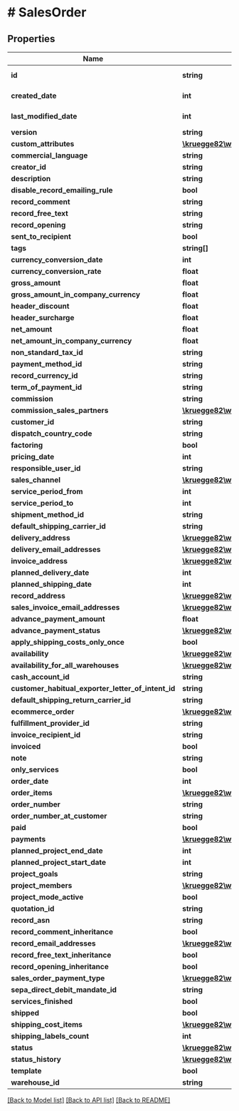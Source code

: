# # SalesOrder

## Properties

Name | Type | Description | Notes
------------ | ------------- | ------------- | -------------
**id** | **string** |  | [optional] [readonly]
**created_date** | **int** |  | [optional] [readonly]
**last_modified_date** | **int** |  | [optional] [readonly]
**version** | **string** |  | [optional]
**custom_attributes** | [**\kruegge82\weclapp\Model\CustomAttribute[]**](CustomAttribute.md) |  | [optional]
**commercial_language** | **string** |  | [optional]
**creator_id** | **string** |  | [optional]
**description** | **string** |  | [optional]
**disable_record_emailing_rule** | **bool** |  | [optional]
**record_comment** | **string** |  | [optional]
**record_free_text** | **string** |  | [optional]
**record_opening** | **string** |  | [optional]
**sent_to_recipient** | **bool** |  | [optional]
**tags** | **string[]** |  | [optional]
**currency_conversion_date** | **int** |  | [optional]
**currency_conversion_rate** | **float** |  | [optional]
**gross_amount** | **float** |  | [optional]
**gross_amount_in_company_currency** | **float** |  | [optional]
**header_discount** | **float** |  | [optional]
**header_surcharge** | **float** |  | [optional]
**net_amount** | **float** |  | [optional]
**net_amount_in_company_currency** | **float** |  | [optional]
**non_standard_tax_id** | **string** |  | [optional]
**payment_method_id** | **string** |  | [optional]
**record_currency_id** | **string** |  | [optional]
**term_of_payment_id** | **string** |  | [optional]
**commission** | **string** |  | [optional]
**commission_sales_partners** | [**\kruegge82\weclapp\Model\CommissionSalesPartner[]**](CommissionSalesPartner.md) |  | [optional]
**customer_id** | **string** |  | [optional]
**dispatch_country_code** | **string** |  | [optional]
**factoring** | **bool** |  | [optional]
**pricing_date** | **int** |  | [optional]
**responsible_user_id** | **string** |  | [optional]
**sales_channel** | [**\kruegge82\weclapp\Model\DistributionChannel**](DistributionChannel.md) |  | [optional]
**service_period_from** | **int** |  | [optional]
**service_period_to** | **int** |  | [optional]
**shipment_method_id** | **string** |  | [optional]
**default_shipping_carrier_id** | **string** |  | [optional]
**delivery_address** | [**\kruegge82\weclapp\Model\RecordAddress**](RecordAddress.md) |  | [optional]
**delivery_email_addresses** | [**\kruegge82\weclapp\Model\EmailAddresses**](EmailAddresses.md) |  | [optional]
**invoice_address** | [**\kruegge82\weclapp\Model\RecordAddress**](RecordAddress.md) |  | [optional]
**planned_delivery_date** | **int** |  | [optional]
**planned_shipping_date** | **int** |  | [optional]
**record_address** | [**\kruegge82\weclapp\Model\RecordAddress**](RecordAddress.md) |  | [optional]
**sales_invoice_email_addresses** | [**\kruegge82\weclapp\Model\EmailAddresses**](EmailAddresses.md) |  | [optional]
**advance_payment_amount** | **float** |  | [optional]
**advance_payment_status** | [**\kruegge82\weclapp\Model\AdvancePaymentStatus**](AdvancePaymentStatus.md) |  | [optional]
**apply_shipping_costs_only_once** | **bool** |  | [optional]
**availability** | [**\kruegge82\weclapp\Model\DispositionInfoAvailabilityType**](DispositionInfoAvailabilityType.md) |  | [optional]
**availability_for_all_warehouses** | [**\kruegge82\weclapp\Model\DispositionInfoAvailabilityType**](DispositionInfoAvailabilityType.md) |  | [optional]
**cash_account_id** | **string** |  | [optional]
**customer_habitual_exporter_letter_of_intent_id** | **string** |  | [optional]
**default_shipping_return_carrier_id** | **string** |  | [optional]
**ecommerce_order** | [**\kruegge82\weclapp\Model\EcommerceOrder**](EcommerceOrder.md) |  | [optional]
**fulfillment_provider_id** | **string** |  | [optional]
**invoice_recipient_id** | **string** |  | [optional]
**invoiced** | **bool** |  | [optional]
**note** | **string** |  | [optional]
**only_services** | **bool** |  | [optional]
**order_date** | **int** |  | [optional]
**order_items** | [**\kruegge82\weclapp\Model\SalesOrderItem[]**](SalesOrderItem.md) |  | [optional]
**order_number** | **string** |  | [optional]
**order_number_at_customer** | **string** |  | [optional]
**paid** | **bool** |  | [optional]
**payments** | [**\kruegge82\weclapp\Model\SalesOrderPayment[]**](SalesOrderPayment.md) |  | [optional]
**planned_project_end_date** | **int** |  | [optional]
**planned_project_start_date** | **int** |  | [optional]
**project_goals** | **string** |  | [optional]
**project_members** | [**\kruegge82\weclapp\Model\ProjectMembers[]**](ProjectMembers.md) |  | [optional]
**project_mode_active** | **bool** |  | [optional]
**quotation_id** | **string** |  | [optional]
**record_asn** | **string** |  | [optional]
**record_comment_inheritance** | **bool** |  | [optional]
**record_email_addresses** | [**\kruegge82\weclapp\Model\EmailAddresses**](EmailAddresses.md) |  | [optional]
**record_free_text_inheritance** | **bool** |  | [optional]
**record_opening_inheritance** | **bool** |  | [optional]
**sales_order_payment_type** | [**\kruegge82\weclapp\Model\SalesOrderPaymentType**](SalesOrderPaymentType.md) |  | [optional]
**sepa_direct_debit_mandate_id** | **string** |  | [optional]
**services_finished** | **bool** |  | [optional]
**shipped** | **bool** |  | [optional]
**shipping_cost_items** | [**\kruegge82\weclapp\Model\SalesOrderShippingCostItem[]**](SalesOrderShippingCostItem.md) |  | [optional]
**shipping_labels_count** | **int** |  | [optional]
**status** | [**\kruegge82\weclapp\Model\OrderStatusType**](OrderStatusType.md) |  | [optional]
**status_history** | [**\kruegge82\weclapp\Model\SalesOrderStatusHistory[]**](SalesOrderStatusHistory.md) |  | [optional]
**template** | **bool** |  | [optional]
**warehouse_id** | **string** |  | [optional]

[[Back to Model list]](../../README.md#models) [[Back to API list]](../../README.md#endpoints) [[Back to README]](../../README.md)

